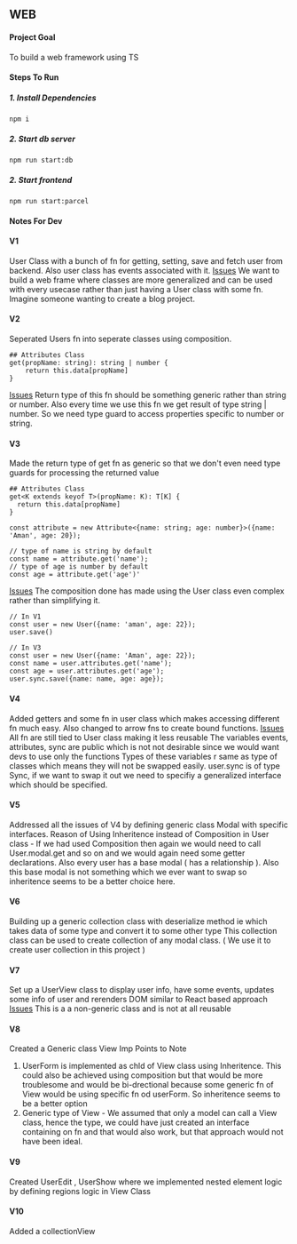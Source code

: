## WEB

#### Project Goal

To build a web framework using TS

#### Steps To Run

##### 1. Install Dependencies

```
npm i
```

##### 2. Start db server

```
npm run start:db
```

##### 2. Start frontend

```
npm run start:parcel
```

#### Notes For Dev

#### V1

User Class with a bunch of fn for getting, setting, save and fetch user from backend. Also user class has events associated with it.
<u>Issues</u>
We want to build a web frame where classes are more generalized and can be used with every usecase rather than just having a User class with some fn. Imagine someone wanting to create a blog project.

#### V2

Seperated Users fn into seperate classes using composition.

```
## Attributes Class
get(propName: string): string | number {
    return this.data[propName]
}
```

<u>Issues</u>
Return type of this fn should be something generic rather than string or number.
Also every time we use this fn we get result of type string | number. So we need type guard to access properties specific to number or string.

#### V3

Made the return type of get fn as generic so that we don't even need type guards for processing the returned value

```
## Attributes Class
get<K extends keyof T>(propName: K): T[K] {
  return this.data[propName]
}

const attribute = new Attribute<{name: string; age: number}>({name: 'Aman', age: 20});

// type of name is string by default
const name = attribute.get('name');
// type of age is number by default
const age = attribute.get('age')'
```

<u>Issues</u>
The composition done has made using the User class even complex rather than simplifying it.

```
// In V1
const user = new User({name: 'aman', age: 22});
user.save()

// In V3
const user = new User({name: 'Aman', age: 22});
const name = user.attributes.get('name');
const age = user.attributes.get('age');
user.sync.save({name: name, age: age});
```

#### V4

Added getters and some fn in user class which makes accessing different fn much easy.
Also changed to arrow fns to create bound functions.
<u>Issues</u>
All fn are still tied to User class making it less reusable
The variables events, attributes, sync are public which is not not desirable since we would want devs to use only the functions
Types of these variables r same as type of classes which means they will not be swapped easily.
user.sync is of type Sync, if we want to swap it out we need to specifiy a generalized interface which should be specified.

#### V5

Addressed all the issues of V4 by defining generic class Modal with specific interfaces.
Reason of Using Inheritence instead of Composition in User class - If we had used Composition then again we would need to call User.modal.get and so on and we would again need some getter declarations. Also every user has a base modal ( has a relationship ).
Also this base modal is not something which we ever want to swap so inheritence seems to be a better choice here.

#### V6

Building up a generic collection class with deserialize method ie which takes data of some type and convert it to some other type
This collection class can be used to create collection of any modal class. ( We use it to create user collection in this project )

#### V7

Set up a UserView class to display user info, have some events, updates some info of user and rerenders DOM similar to React based approach
<u>Issues</u>
This is a a non-generic class and is not at all reusable

#### V8

Created a Generic class View
Imp Points to Note

1. UserForm is implemented as chld of View class using Inheritence. This could also be achieved using composition but that would be more troublesome and would be bi-drectional because some generic fn of View would be using specific fn od userForm. So inheritence seems to be a better option
2. Generic type of View - We assumed that only a model can call a View class, hence the type, we could have just created an interface containing on fn and that would also work, but that approach would not have been ideal.

#### V9

Created UserEdit , UserShow where we implemented nested element logic by defining regions logic in View Class

#### V10

Added a collectionView
